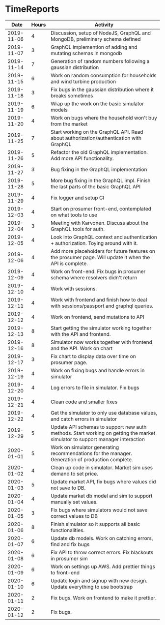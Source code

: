 # TimeReports

| Date  |      Hours    | Activity                                       |
| ----------- | ------- |------------------------------------------------
| 2019-11-06 | 4 |  Discussion, setup of NodeJS, GraphQL and MongoDB, preliminary schema defined |
| 2019-11-07 | 3 | GraphQL implemention of adding and mutating schemas in mongodb |
| 2019-11-14 | 7 | Generation of random numbers following a gaussian distribution |
| 2019-11-15 | 6 | Work on random consumption for households and wind turbine production |
| 2019-11-18 | 3 | Fix bugs in the gaussian distribution where it breaks sometimes |
| 2019-11-19 | 6 | Wrap up the work on the basic simulator models |
| 2019-11-20 | 4 | Work on bugs where the household won't buy from the market |
| 2019-11-25 | 7 | Start working on the GraphQL API. Read about authorization/authentication with GraphQL |
| 2019-11-26 | 5 | Refactor the old GraphQL implementation. Add more API functionality. |
| 2019-11-27 | 3 | Bug fixing in the GraphQL implementation |
| 2019-11-28 | 5 | More bug fixing in the GraphQL impl. Finish the last parts of the basic GraphQL API |
| 2019-11-29 | 4 | Fix logger and setup CI |
| 2019-12-03 | 4 | Start on prosumer front-end, contemplated on what tools to use |
| 2019-12-04 | 3 | Meeting with Karvonen. Discuss about the GraphQL tools for auth. |
| 2019-12-05 | 4 | Look into GraphQL context and authentication + authorization. Toying around with it. |
| 2019-12-06 | 4 | Add more placeholders for future features on the prosumer page. Will update it when the API is complete.|
| 2019-12-09 | 4 | Work on front-end. Fix bugs in prosumer schema where resolvers didn't return |
| 2019-12-10 | 4 | Work with sessions. |
| 2019-12-11 | 4 | Work with frontend and finish how to deal with sessions/passport and graphql queries. |
| 2019-12-12 | 4 | Work on frontend, send mutations to API |
| 2019-12-13 | 8 | Start getting the simulator working together with the API and frontend. |
| 2019-12-16 | 8 | Simulator now works together with frontend and the API. Work on chart |
| 2019-12-17 | 3 | Fix chart to display data over time on prosumer page. |
| 2019-12-19 | 4 | Work on fixing bugs and handle errors in simulator |
| 2019-12-20 | 4 | Log errors to file in simulator. Fix bugs |
| 2019-12-21 | 4 | Clean code and smaller fixes |
| 2019-12-22 | 4 | Get the simulator to only use database values, and catch errors in simulator |
| 2019-12-29 | 5 | Update API schemas to support new auth methods. Start working on getting the market simulator to support manager interaction |
| 2020-01-01 | 5 | Work on simulator generating recommendations for the manager. Generation of production complete. |
| 2020-01-02 | 4 | Clean up code in simulator. Market sim uses demand to set price. |
| 2020-01-03 | 5 | Update market API, fix bugs where values did not save to DB. |
| 2020-01-04 | 4 | Update market db model and sim to support manually set values. |
| 2020-01-05 | 3 | Fix bugs where simulators would not save correct values to DB |
| 2020-01-06 | 8 | Finish simulator so it supports all basic functionalities. |
| 2020-01-07 | 6 | Update db models. Work on catching errors, find and fix bugs |
| 2020-01-08 | 6 | Fix API to throw correct errors. Fix blackouts in prosumer sim |
| 2020-01-09 | 6 | Work on settings up AWS. Add prettier things to front-end |
| 2020-01-10 | 6 | Update login and signup with new design. Update everything to use bootstrap |
| 2020-01-11 | 2 | Fix bugs. Work on frontend to make it prettier. |
| 2020-01-12 | 2 | Fix bugs. |
